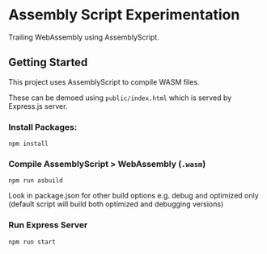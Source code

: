 # Assembly Script Experimentation

Trailing WebAssembly using AssemblyScript.

## Getting Started

This project uses AssemblyScript to compile WASM files.

These can be demoed using `public/index.html` which is served by Express.js server.

### Install Packages:
`npm install`

### Compile AssemblyScript > WebAssembly (`.wasm`)
`npm run asbuild`

Look in package.json for other build options e.g. debug and optimized only (default script will build both optimized and debugging versions)

### Run Express Server
`npm run start`
